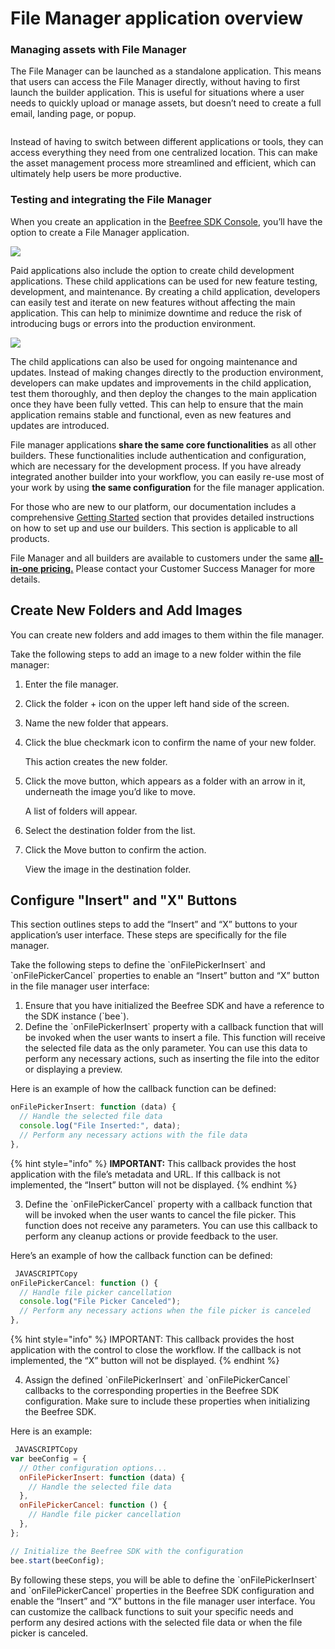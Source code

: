 # File Manager application overview

### Managing assets with File Manager <a href="#managing-assets-with-file-manager" id="managing-assets-with-file-manager"></a>

The File Manager can be launched as a standalone application. This means that users can access the File Manager directly, without having to first launch the builder application. This is useful for situations where a user needs to quickly upload or manage assets, but doesn’t need to create a full email, landing page, or popup.

<figure><img src="https://docs.beefree.io/wp-content/uploads/2023/04/Recording-13.gif" alt=""><figcaption></figcaption></figure>

Instead of having to switch between different applications or tools, they can access everything they need from one centralized location. This can make the asset management process more streamlined and efficient, which can ultimately help users be more productive.

### Testing and integrating the File Manager <a href="#testing-and-integrating-the-file-manager" id="testing-and-integrating-the-file-manager"></a>

When you create an application in the [Beefree SDK Console](https://dam.beefree.io/devmain), you’ll have the option to create a File Manager application.

![](https://docs.beefree.io/wp-content/uploads/2023/04/file-manager-1-1024x136.png)

Paid applications also include the option to create child development applications. These child applications can be used for new feature testing, development, and maintenance. By creating a child application, developers can easily test and iterate on new features without affecting the main application. This can help to minimize downtime and reduce the risk of introducing bugs or errors into the production environment.

![](https://docs.beefree.io/wp-content/uploads/2023/05/Screenshot-2023-05-02-at-17.54.19-1.png)

The child applications can also be used for ongoing maintenance and updates. Instead of making changes directly to the production environment, developers can make updates and improvements in the child application, test them thoroughly, and then deploy the changes to the main application once they have been fully vetted. This can help to ensure that the main application remains stable and functional, even as new features and updates are introduced.

File manager applications **share the same core functionalities** as all other builders. These functionalities include authentication and configuration, which are necessary for the development process. If you have already integrated another builder into your workflow, you can easily re-use most of your work by using **the same configuration** for the file manager application.

For those who are new to our platform, our documentation includes a comprehensive [Getting Started](getting-started/installation/) section that provides detailed instructions on how to set up and use our builders. This section is applicable to all products.

File Manager and all builders are available to  customers under the same [**all-in-one pricing.**](https://dam.beefree.io/pluginpricing) Please contact your Customer Success Manager for more details.

## Create New Folders and Add Images

You can create new folders and add images to them within the file manager.

Take the following steps to add an image to a new folder within the file manager:

1. Enter the file manager.
2. Click the folder + icon on the upper left hand side of the screen.
3. Name the new folder that appears.
4.  Click the blue checkmark icon to confirm the name of your new folder.

    This action creates the new folder.
5.  Click the move button, which appears as a folder with an arrow in it, underneath the image you’d like to move.

    A list of folders will appear.
6. Select the destination folder from the list.
7.  Click the Move button to confirm the action.

    View the image in the destination folder.

## Configure "Insert" and "X" Buttons

This section outlines steps to add the “Insert” and “X” buttons to your application’s user interface. These steps are specifically for the file manager.

Take the following steps to define the \`onFilePickerInsert\` and \`onFilePickerCancel\` properties to enable an “Insert” button and “X” button in the file manager user interface:

1. Ensure that you have initialized the Beefree SDK and have a reference to the SDK instance (\`bee\`).
2. Define the \`onFilePickerInsert\` property with a callback function that will be invoked when the user wants to insert a file. This function will receive the selected file data as the only parameter. You can use this data to perform any necessary actions, such as inserting the file into the editor or displaying a preview.&#x20;

Here is an example of how the callback function can be defined:

```javascript
onFilePickerInsert: function (data) {
  // Handle the selected file data
  console.log("File Inserted:", data);
  // Perform any necessary actions with the file data
},
```

{% hint style="info" %}
**IMPORTANT:** This callback provides the host application with the file’s metadata and URL. If this callback is not implemented, the “Insert” button will not be displayed.
{% endhint %}

3. Define the \`onFilePickerCancel\` property with a callback function that will be invoked when the user wants to cancel the file picker. This function does not receive any parameters. You can use this callback to perform any cleanup actions or provide feedback to the user.&#x20;

Here’s an example of how the callback function can be defined:

```javascript
 JAVASCRIPTCopy
onFilePickerCancel: function () {
  // Handle file picker cancellation
  console.log("File Picker Canceled");
  // Perform any necessary actions when the file picker is canceled
},

```

{% hint style="info" %}
IMPORTANT: This callback provides the host application with the control to close the workflow. If the callback is not implemented, the “X” button will not be displayed.
{% endhint %}

4. Assign the defined \`onFilePickerInsert\` and \`onFilePickerCancel\` callbacks to the corresponding properties in the Beefree SDK configuration. Make sure to include these properties when initializing the Beefree SDK.&#x20;

Here is an example:

```javascript
 JAVASCRIPTCopy
var beeConfig = {
  // Other configuration options...
  onFilePickerInsert: function (data) {
    // Handle the selected file data
  },
  onFilePickerCancel: function () {
    // Handle file picker cancellation
  },
};

// Initialize the Beefree SDK with the configuration
bee.start(beeConfig);

```

By following these steps, you will be able to define the \`onFilePickerInsert\` and \`onFilePickerCancel\` properties in the Beefree SDK configuration and enable the “Insert” and “X” buttons in the file manager user interface. You can customize the callback functions to suit your specific needs and perform any desired actions with the selected file data or when the file picker is canceled.
